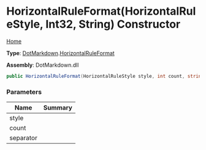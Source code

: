 # HorizontalRuleFormat\(HorizontalRuleStyle, Int32, String\) Constructor

[Home](../../../README.md)

**Type**: [DotMarkdown](../../README.md)\.[HorizontalRuleFormat](../README.md)

**Assembly**: DotMarkdown\.dll

```csharp
public HorizontalRuleFormat(HorizontalRuleStyle style, int count, string separator)
```

### Parameters

| Name | Summary |
| ---- | ------- |
| style | |
| count | |
| separator | |

